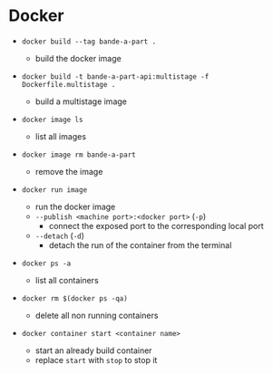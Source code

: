 # Docker

- `docker build --tag bande-a-part .`
    - build the docker image
- `docker build -t bande-a-part-api:multistage -f Dockerfile.multistage .`
    - build a multistage image
- `docker image ls`
    - list all images
- `docker image rm bande-a-part`
    - remove the image

- `docker run image`
    - run the docker image
    - `--publish <machine port>:<docker port>` (`-p`)
        - connect the exposed port to the corresponding local port
    - `--detach` (`-d`)
        - detach the run of the container from the terminal

- `docker ps -a`
    - list all containers

- `docker rm $(docker ps -qa)`
    - delete all non running containers

- `docker container start <container name>`
    - start an already build container
    - replace `start` with `stop` to stop it
